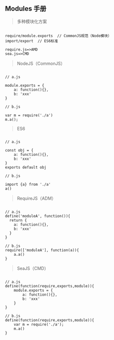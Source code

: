 ## Modules 手册

> 多种模块化方案

```

require/module.exports  // CommonJS规范（Node模块）
import/export  // ES6标准

require.js=>AMD
sea.js=>CMD

```

> NodeJS（CommonJS）

```

// a.js

module.exports = {
	a: function(){},
	b: 'xxx'
}

// b.js

var m = require('./a')
m.a();

```

> ES6

```

// a.js

const obj = {
	a: function(){},
	b: 'xxx'
}
exports default obj

// b.js

import {a} from './a'
a()

```

> RequireJS（ADM）

```

// a.js
define('moduleA', function()){
  return {
  	a: function(){},
	b: 'xxx'
  }
}

// b.js
require(['moduleA'], function(a)){
	a.a()
}

```

> SeaJS（CMD）

```

// a.js
define(function(require,exports,module)){
	module.exports = {
		a: function(){},
		b: 'xxx'
	}
}

// b.js
define(function(require,exports,module)){
	var m = require('./a');
	m.a()
}

```